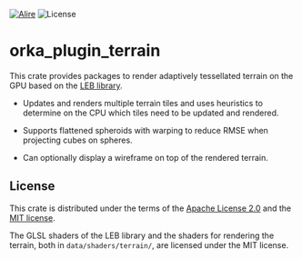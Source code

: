 [![Alire](https://img.shields.io/endpoint?url=https://alire.ada.dev/badges/orka_plugin_terrain.json)](https://alire.ada.dev/crates/orka_plugin_terrain.html)
![License](https://img.shields.io/badge/license-Apache--2.0%20AND%20MIT-blue)

# orka_plugin_terrain

This crate provides packages to render adaptively tessellated terrain on
the GPU based on the [LEB library][url-leb].

- Updates and renders multiple terrain tiles and uses heuristics to
determine on the CPU which tiles need to be updated and rendered.

- Supports flattened spheroids with warping to reduce RMSE when
projecting cubes on spheres.

- Can optionally display a wireframe on top of the rendered terrain.

## License

This crate is distributed under the terms of the [Apache License 2.0][url-apache]
and the [MIT license][url-mit].

The GLSL shaders of the LEB library and the shaders for rendering the terrain,
both in `data/shaders/terrain/`, are licensed under the MIT license.

  [url-apache]: https://opensource.org/licenses/Apache-2.0
  [url-mit]: https://opensource.org/licenses/MIT
  [url-leb]: https://github.com/jdupuy/LongestEdgeBisection
